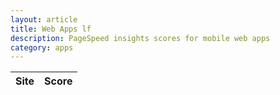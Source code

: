 ```yaml
---
layout: article
title: Web Apps lf
description: PageSpeed insights scores for mobile web apps
category: apps
---
```

|Site|Score|
|----|-----|
